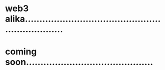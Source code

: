 # web3 alika...................................................................
# coming soon............................................
